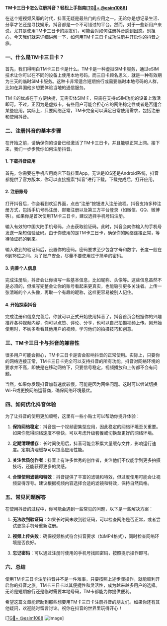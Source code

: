**TM卡三日卡怎么注册抖音？轻松上手指南[[TG💪+ @esim1088](https://t.me/s/esim1088)]**

在这个短视频风靡的时代，抖音无疑是最热门的应用之一。无论你是想记录生活、分享才艺还是寻找娱乐，抖音都是一个不可错过的平台。然而，对于一些新用户来说，尤其是使用TM卡三日卡的朋友们，可能会对如何注册抖音感到困惑。别担心，今天我们就来详细讲解一下，如何用TM卡三日卡成功注册并开启你的抖音之旅。

### 一、什么是TM卡三日卡？

首先，我们得明白TM卡三日卡是什么。TM卡是一种虚拟SIM卡服务，通过eSIM技术让你可以在不同的设备上使用本地号码。而三日卡顾名思义，就是一种有效期为三天的临时SIM卡服务。这种卡非常适合短期旅行或需要临时本地号码的人群，比如在异国他乡想要体验当地的通信服务。

TM卡的优点在于方便快捷，无需实体SIM卡，只需在支持eSIM功能的设备上激活即可。不过，正因为是虚拟卡，有些用户可能会担心它的网络稳定性或者是否适合某些应用。实际上，只要网络正常，TM卡完全可以满足日常使用需求，包括注册和使用抖音。

### 二、注册抖音的基本步骤

在开始之前，请确保你的设备已经激活了TM卡三日卡，并且能够正常上网。接下来，我们一步步教你如何注册抖音。

#### 1. 下载抖音应用

首先，你需要在手机应用商店下载抖音App。无论是iOS还是Android系统，抖音都提供了官方版本，你可以直接搜索“抖音”进行下载。下载完成后，打开应用。

#### 2. 注册账号

打开抖音后，你会看到欢迎界面，点击“注册”按钮进入注册流程。抖音支持多种注册方式，包括手机号码注册、邮箱注册以及第三方平台登录（如微信、QQ、微博等）。如果你是首次使用TM卡三日卡，建议选择手机号码注册。

输入有效的中国大陆手机号码，点击获取验证码。此时，抖音会向你输入的手机号发送一条短信验证码。由于你使用的是TM卡三日卡，确保你的网络连接正常，等待验证码的到来。

输入收到的验证码后，设置你的密码。密码要求至少包含字母和数字，长度一般在6到18位之间。为了账户安全，尽量不要使用过于简单的密码。

#### 3. 完善个人信息

完成注册后，抖音会让你填写一些基本信息，比如昵称、头像等。这些信息虽然不是必须的，但填写完整会让你的账号看起来更真实，也能吸引更多关注者。上传一张清晰的个人头像，再取一个有趣的昵称，这样更容易被别人记住。

#### 4. 开始探索抖音

完成注册和信息完善后，你就可以正式开始使用抖音了。抖音首页会根据你的兴趣推荐各种视频内容，你可以点赞、评论、分享，也可以自己拍摄视频上传。刚开始使用时，不妨多看看其他用户的视频，学习他们的拍摄技巧和创意。

### 三、TM卡三日卡与抖音的兼容性

很多用户可能会担心，TM卡三日卡是否会影响抖音的正常使用。实际上，只要你的网络连接正常，TM卡三日卡完全可以支持抖音的所有功能。抖音对网络环境的要求并不高，即使是在移动网络下，只要信号稳定，视频播放和上传都不会有问题。

当然，如果你发现抖音加载速度较慢，可能是因为网络问题。这时可以尝试切换Wi-Fi或更换网络运营商，确保网络环境最优。

### 四、如何优化抖音体验

为了让抖音的使用更加顺畅，这里有一些小贴士可以帮助你提升体验：

1. **保持网络稳定**：抖音是一个视频密集型应用，因此稳定的网络环境至关重要。如果你觉得网络速度不够快，可以考虑升级套餐或切换至更好的网络环境。
   
2. **定期清理缓存**：长时间使用后，抖音可能会积累大量缓存文件，影响运行速度。定期清理缓存可以提高应用性能。

3. **关注优质创作者**：抖音上有许多优秀的创作者，关注他们不仅能学到更多拍摄技巧，还能获得更多的灵感。

4. **合理使用滤镜和特效**：抖音提供了丰富的滤镜和特效，但过度使用可能会让视频显得浮夸。建议根据视频内容选择合适的滤镜和特效，保持自然风格。

### 五、常见问题解答

在使用抖音的过程中，你可能会遇到一些常见的问题，以下是一些解决方案：

1. **无法收到验证码**：如果长时间未收到验证码，可以检查网络是否正常，或者尝试更换手机号重新注册。

2. **视频上传失败**：确保视频格式符合抖音要求（如MP4格式），同时检查网络环境是否良好。

3. **忘记密码**：可以通过注册时使用的手机号找回密码，按照提示操作即可。

### 六、总结

使用TM卡三日卡注册抖音并不是一件难事，只要按照上述步骤操作，就能顺利开启你的抖音之旅。TM卡三日卡以其便捷性和灵活性，成为越来越多用户的选择。无论是短期旅行还是临时需要本地号码，TM卡都能为你提供便利。

希望这篇文章能帮助到那些想要用TM卡三日卡注册抖音的朋友们。如果你还有其他疑问，欢迎随时留言讨论。祝你在抖音的世界里玩得开心！

[[TG💪+ @esim1088](https://t.me/s/esim1088) ![Image](https://i.postimg.cc/4NQfJmqS/Snipaste-2025-05-13-00-14-12.png)]